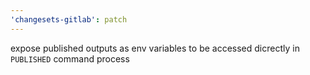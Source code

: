 ```yaml
---
'changesets-gitlab': patch
---
```


expose published outputs as env variables to be accessed dicrectly in `PUBLISHED` command process
